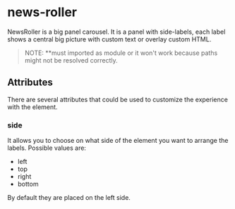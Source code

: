 # news-roller

NewsRoller is a big panel carousel.
It is a panel with side-labels, each label shows a central big picture with custom
text or overlay custom HTML.

> NOTE: **must imported as module or it won't work because paths might not be
>     resolved correctly.

## Attributes
There are several attributes that could be used to customize the experience with the
element.

### side
It allows you to choose on what side of the element you want to arrange the labels.
Possible values are:
 - left
 - top
 - right
 - bottom

By default they are placed on the left side.
